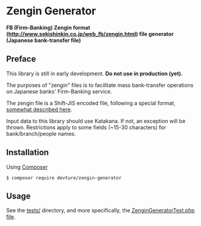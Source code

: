 # Zengin Generator

**FB (Firm-Banking) Zengin format (http://www.sekishinkin.co.jp/web_fb/zengin.html) file generator (Japanese bank-transfer file)**


## Preface

This library is still in early development.
**Do not use in production (yet).**

The purposes of "zengin" files is to facilitate mass bank-transfer operations on Japanese banks' Firm-Banking service.

The zengin file is a Shift-JIS encoded file, following a special format,
[somewhat described here](http://www.sekishinkin.co.jp/web_fb/zengin.html).

Input data to this library should use Katakana. If not, an exception will be thrown.
Restrictions apply to some fields (~15-30 characters) for bank/branch/people names.


## Installation

Using [Composer](http://getcomposer.org/)

    $ composer require devture/zengin-generator


## Usage

See the [tests/](tests/) directory, and more specifically, the [ZenginGeneratorTest.php file](tests/ZenginGeneratorTest.php).

